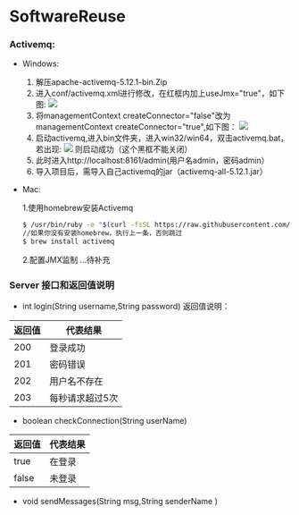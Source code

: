 # SoftwareReuse

### Activemq:

- Windows:
  1. 解压apache-activemq-5.12.1-bin.Zip
  2. 进入conf/activemq.xml进行修改，在红框内加上useJmx="true"，如下图:
  ![](https://s3.amazonaws.com/f.cl.ly/items/1B0k3G0z063l411U3C2H/Image%202016-03-20%20at%209.41.19%20PM.png)
  3. 将managementContext createConnector="false"改为managementContext createConnector="true",如下图：
  ![](http://f.cl.ly/items/0v183y322S143O052R08/Image%202016-03-20%20at%209.44.24%20PM.png)
  4. 启动activemq,进入bin文件夹，进入win32/win64，双击activemq.bat，若出现:
  ![](http://f.cl.ly/items/2X3Q071b1S0V0x1U2D1N/Image%202016-03-20%20at%209.47.20%20PM.png)
  则启动成功（这个黑框不能关闭）
  5. 此时进入http://localhost:8161/admin(用户名admin，密码admin）
  6. 导入项目后，需导入自己activemq的jar（activemq-all-5.12.1.jar）

- Mac:

  1.使用homebrew安装Activemq
  
  ```bash
  $ /usr/bin/ruby -e "$(curl -fsSL https://raw.githubusercontent.com/Homebrew/install/master/install)" 
  //如果你没有安装homebrew，执行上一条，否则跳过
  $ brew install activemq
  ```
  
  2.配置JMX监制
  ...待补充

### Server 接口和返回值说明

- int login(String username,String password)
  返回值说明：

返回值 | 代表结果 | 
--- | --- | 
200 | 登录成功 | 
201 | 密码错误 |
202 | 用户名不存在 |
203 | 每秒请求超过5次 |

- boolean checkConnection(String userName)

返回值 | 代表结果 | 
--- | --- | 
true  | 在登录  | 
false | 未登录 |

- void sendMessages(String msg,String senderName )
